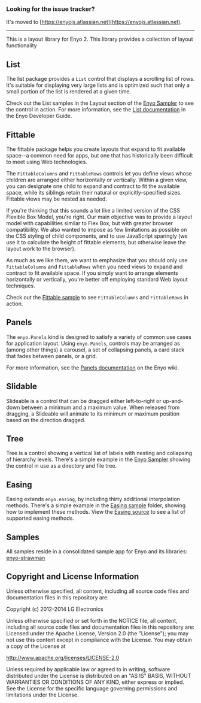 ### Looking for the issue tracker?
It's moved to [https://enyojs.atlassian.net](https://enyojs.atlassian.net).

---

This is a layout library for Enyo 2. This library provides a collection of
layout functionality

## List

The list package provides a `List` control that displays a scrolling list of
rows. It's suitable for displaying very large lists and is optimized such that
only a small portion of the list is rendered at a given time.

Check out the List samples in the Layout section of the
[Enyo Sampler](http://enyojs.com/sampler/) to see the control in action. For
more information, see the [List documentation](https://github.com/enyojs/enyo/wiki/Lists)
in the Enyo Developer Guide.

## Fittable

The fittable package helps you create layouts that expand to fit available
space--a common need for apps, but one that has historically been difficult
to meet using Web technologies.

The `FittableColumns` and `FittableRows` controls let you define views whose
children are arranged either horizontally or vertically. Within a given view,
you can designate one child to expand and contract to fit the available space,
while its siblings retain their natural or explicitly-specified sizes. Fittable
views may be nested as needed.

If you're thinking that this sounds a lot like a limited version of the CSS
Flexible Box Model, you're right. Our main objective was to provide a layout
model with capabilities similar to Flex Box, but with greater browser
compatibility. We also wanted to impose as few limitations as possible on the
CSS styling of child components, and to use JavaScript sparingly (we use it to
calculate the height of fittable elements, but otherwise leave the layout work
to the browser).

As much as we like them, we want to emphasize that you should only use
`FittableColumns` and `FittableRows` when you need views to expand and
contract to fit available space. If you simply want to arrange elements
horizontally or vertically, you're better off employing standard Web layout
techniques.

Check out the
[Fittable sample](http://enyojs.com/samples/fittable/app-layouts.html) to
see `FittableColumns` and `FittableRows` in action.

## Panels

The `enyo.Panels` kind is designed to satisfy a variety of common use cases
for application layout. Using `enyo.Panels`, controls may be arranged as
(among other things) a carousel, a set of collapsing panels, a card stack
that fades between panels, or a grid.

For more information, see the [Panels documentation](https://github.com/enyojs/enyo/wiki/Panels)
on the Enyo wiki.

## Slidable

Slideable is a control that can be dragged either left-to-right or up-and-down
between a minimum and a maximum value. When released from dragging, a Slideable
will animate to its minimum or maximum position based on the direction dragged.

## Tree

Tree is a control showing a vertical list of labels with nesting and collapsing
of hierarchy levels.  There's a simple example in the
[Enyo Sampler](http://enyojs.com/sampler/) showing the control in use as a
directory and file tree.

## Easing

Easing extends `enyo.easing`, by including thirty additional interpolation methods.  There's a simple example in the
[Easing sample](https://github.com/enyojs/lib/layout/easing/samples) folder, showing how to implement these methods. View the
[Easing source](https://github.com/enyojs/lib/layout/easing/source/Easing.js) to see a list of supported easing methods.

## Samples

All samples reside in a consolidated sample app for Enyo and its libraries:
[enyo-strawman](https://github.com/enyojs/enyo-strawman)

## Copyright and License Information

Unless otherwise specified, all content, including all source code files and
documentation files in this repository are:

Copyright (c) 2012-2014 LG Electronics

Unless otherwise specified or set forth in the NOTICE file, all content,
including all source code files and documentation files in this repository are:
Licensed under the Apache License, Version 2.0 (the "License");
you may not use this content except in compliance with the License.
You may obtain a copy of the License at

http://www.apache.org/licenses/LICENSE-2.0

Unless required by applicable law or agreed to in writing, software
distributed under the License is distributed on an "AS IS" BASIS,
WITHOUT WARRANTIES OR CONDITIONS OF ANY KIND, either express or implied.
See the License for the specific language governing permissions and
limitations under the License.
